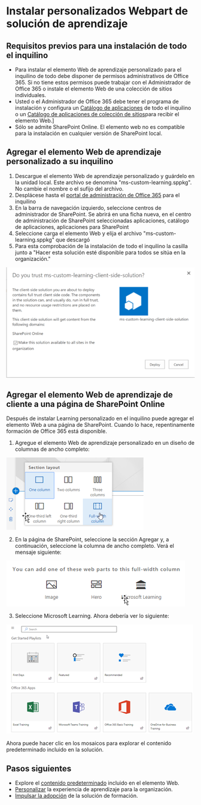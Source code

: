 # <a name="installing-the-custom-learning-solution-webpart"></a>Instalar personalizados Webpart de solución de aprendizaje

## <a name="prerequisites-for-a-tenant-wide-installation"></a>Requisitos previos para una instalación de todo el inquilino

- Para instalar el elemento Web de aprendizaje personalizado para el inquilino de todo debe disponer de permisos administrativos de Office 365.  Si no tiene estos permisos puede trabajar con el Administrador de Office 365 o instale el elemento Web de una colección de sitios individuales.
- Usted o el Administrador de Office 365 debe tener el programa de instalación y configura un [Catálogo de aplicaciones](https://docs.microsoft.com/en-us/sharepoint/dev/spfx/set-up-your-developer-tenant) de todo el inquilino o un [Catálogo de aplicaciones de colección de sitios](https://docs.microsoft.com/en-us/sharepoint/dev/general-development/site-collection-app-catalog)para recibir el elemento Web.]
- Sólo se admite SharePoint Online. El elemento web no es compatible para la instalación en cualquier versión de SharePoint local.

## <a name="add-the-custom-learning-webpart-to-your-tenant"></a>Agregar el elemento Web de aprendizaje personalizado a su inquilino 

1. Descargue el elemento Web de aprendizaje personalizado y guárdelo en la unidad local.  Este archivo se denomina "ms-custom-learning.sppkg".  No cambie el nombre o el sufijo del archivo. 
2. Desplácese hasta el [portal de administración de Office 365](https://admin.microsoft.com/AdminPortal/Home#/homepage) para el inquilino
3. En la barra de navegación izquierdo, seleccione centros de administrador de SharePoint. Se abrirá en una ficha nueva, en el centro de administración de SharePoint seleccionadas aplicaciones, catálogo de aplicaciones, aplicaciones para SharePoint 
4. Seleccione carga el elemento Web y elija el archivo "ms-custom-learning.sppkg" que descargó
5. Para esta comprobación de la instalación de todo el inquilino la casilla junto a "Hacer esta solución esté disponible para todos se sitúa en la organización."  

![Implementar solución](media/trustapp_sm.png)


## <a name="add-the-customer-learning-webpart-to-a-sharepoint-online-page"></a>Agregar el elemento Web de aprendizaje de cliente a una página de SharePoint Online

Después de instalar Learning personalizado en el inquilino puede agregar el elemento Web a una página de SharePoint. Cuando lo hace, repentinamente formación de Office 365 está disponible. 

1. Agregue el elemento Web de aprendizaje personalizado en un diseño de columnas de ancho completo:

![Diseño de página de SharePoint](media/clo365fullcolumnwidth.png)

2. En la página de SharePoint, seleccione la sección Agregar y, a continuación, seleccione la columna de ancho completo.  Verá el mensaje siguiente:

![AddWebpart](media/clo365addfullwidthwebpart.png)

3. Seleccione Microsoft Learning.  Ahora debería ver lo siguiente: 

![Custom webpart de aprendizaje](media/clo365addwebpart.png)

 Ahora puede hacer clic en los mosaicos para explorar el contenido predeterminado incluido en la solución.  

## <a name="next-steps"></a>Pasos siguientes
- Explore el [contenido predeterminado](webpartcontent.md) incluido en el elemento Web.
- [Personalizar](customization.md) la experiencia de aprendizaje para la organización.
- [Impulsar la adopción](driveadoption.md) de la solución de formación.

